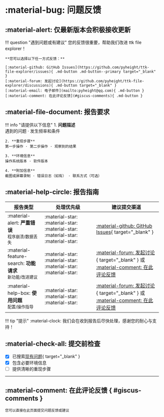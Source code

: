 # :material-bug: 问题反馈

## :material-alert: 仅最新版本会积极接收更新

!!! question "遇到问题或有建议"
    您的反馈很重要，帮助我们改进 ttk file explorer！  

    **您可以选择以下任一方式反馈：**

    [:material-github: GitHub Issues](https://github.com/pyheight/ttk-file-explorer/issues){ .md-button .md-button--primary target="_blank" }
    [:material-forum: 发起讨论](https://github.com/pyheight/ttk-file-explorer/discussions){ .md-button target="_blank" }
    [:material-email: 电子邮件](mailto:pyheight@qq.com){ .md-button }
    [:material-comment: 在此评论反馈](#giscus-comments){ .md-button }

## :material-file-document: 报告要求

!!! info "请提供以下信息"
    1. **问题描述**  
    遇到的问题 · 发生频率和条件

    2. **重现步骤**  
    第一步操作 · 第二步操作 · 观察到的结果

    3. **环境信息**  
    操作系统版本 · 软件版本

    4. **附加信息**  
    截图或屏幕录制 · 错误日志（如有） · 联系方式（可选）

## :material-help-circle: 报告指南

| 报告类型 | 处理优先级 | 建议提交渠道 |
|----------|------------|--------------|
| :material-alert: **严重错误**<br><small>程序崩溃/数据丢失</small> | :material-star: :material-star: :material-star: :material-star: :material-star: | [:material-github: GitHub Issues](https://github.com/pyheight/ttk-file-explorer/issues){ target="_blank" } |
| :material-feature-search: **功能请求**<br><small>新功能/改进建议</small> | :material-star: :material-star: :material-star: :material-star: | [:material-forum: 发起讨论](https://github.com/pyheight/ttk-file-explorer/discussions){ target="_blank" } 或 [:material-comment: 在此评论反馈](#giscus-comments) |
| :material-help-box: **使用问题**<br><small>配置/操作指导</small> | :material-star: :material-star: :material-star: | [:material-forum: 发起讨论](https://github.com/pyheight/ttk-file-explorer/discussions){ target="_blank" } 或 [:material-comment: 在此评论反馈](#giscus-comments) |

!!! tip "提示"
    :material-clock: 我们会在收到报告后尽快处理，感谢您的耐心与支持！

## :material-check-all: 提交前检查

- [x] 已搜索[现有问题](https://github.com/pyheight/ttk-file-explorer/issues){ target="_blank" }
- [x] 包含必要环境信息
- [ ] 提供清晰的重现步骤

---

## :material-comment: <span id="giscus-comments">在此评论反馈</span> { #giscus-comments }

<small>您可以直接在此页面提交问题反馈或建议</small>

<div class="giscus"></div>
<script>
  document.addEventListener('DOMContentLoaded', function() {
    // 创建Giscus脚本元素
    const giscusScript = document.createElement('script');
    giscusScript.src = 'https://giscus.app/client.js';
    giscusScript.setAttribute('data-repo', 'pyheight/ttk-file-explorer');
    giscusScript.setAttribute('data-repo-id', 'R_kgDOKsdh1g');
    giscusScript.setAttribute('data-category', 'General');
    giscusScript.setAttribute('data-category-id', 'DIC_kwDOKsdh1s4CbYu7');
    giscusScript.setAttribute('data-mapping', 'pathname');
    giscusScript.setAttribute('data-strict', '0');
    giscusScript.setAttribute('data-reactions-enabled', '1');
    giscusScript.setAttribute('data-emit-metadata', '1');
    giscusScript.setAttribute('data-input-position', 'top');
    giscusScript.setAttribute('data-lang', 'zh-CN');
    giscusScript.setAttribute('data-loading', 'lazy');
    giscusScript.crossOrigin = 'anonymous';
    giscusScript.async = true;
    
    // 获取当前主题
    function getGiscusTheme() {
      const palette = __md_get('__palette');
      if (palette && typeof palette.color === 'object') {
        // 深色模式使用 noborder_gray，浅色模式使用 noborder_light
        return palette.color.scheme === 'slate' ? 'noborder_gray' : 'noborder_light';
      }
      // 默认主题为 noborder_light
      return 'noborder_light';
    }
    
    // 初始设置主题
    giscusScript.setAttribute('data-theme', getGiscusTheme());
    
    // 添加到页面
    const giscusContainer = document.querySelector('.giscus');
    giscusContainer.appendChild(giscusScript);
    
    // 监听主题切换事件
    const paletteComponent = document.querySelector('[data-md-component="palette"]');
    if (paletteComponent) {
      paletteComponent.addEventListener('change', function() {
        const newTheme = getGiscusTheme();
        const giscusFrame = document.querySelector('.giscus-frame');
        
        if (giscusFrame) {
          // 更新Giscus主题
          giscusFrame.contentWindow.postMessage(
            { giscus: { setConfig: { theme: newTheme } } },
            'https://giscus.app'
          );
        }
      });
    }
    
    // 锚点跳转处理
    if (window.location.hash === '#giscus-comments') {
      setTimeout(() => {
        giscusContainer.scrollIntoView({ behavior: 'smooth' });
      }, 500);
    }
  });
</script>
